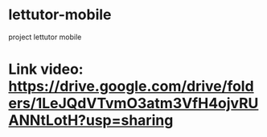 # lettutor-mobile
project lettutor mobile
# Link video: https://drive.google.com/drive/folders/1LeJQdVTvmO3atm3VfH4ojvRUANNtLotH?usp=sharing

